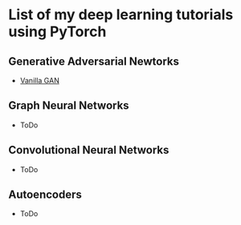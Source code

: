 # List of my deep learning tutorials using PyTorch

## Generative Adversarial Newtorks

* [Vanilla GAN](https://github.com/omargup/vanilla_gan)

## Graph Neural Networks 

* ToDo


## Convolutional Neural Networks

* ToDo

## Autoencoders

* ToDo
